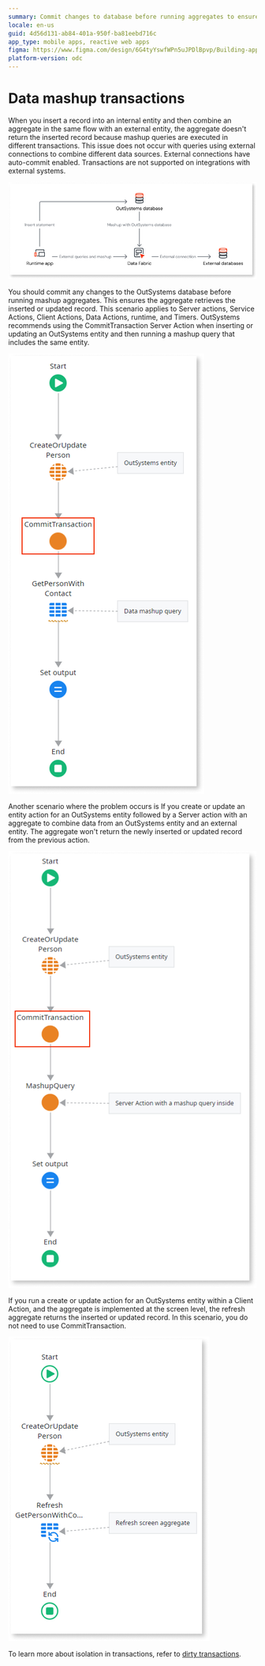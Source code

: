 ```yaml
---
summary: Commit changes to database before running aggregates to ensure the retrieval of newly inserted or updated records.
locale: en-us
guid: 4d56d131-ab84-401a-950f-ba81eebd716c
app_type: mobile apps, reactive web apps
figma: https://www.figma.com/design/6G4tyYswfWPn5uJPDlBpvp/Building-apps?m=auto&node-id=5493-10&t=RAac4dB4CBOEAXd8-1
platform-version: odc
---
```


# Data mashup transactions

When you insert a record into an internal entity and then combine an aggregate in the same flow with an external entity, the aggregate doesn't return the inserted record because mashup queries are executed in different transactions. This issue does not occur with queries using external connections to combine different data sources. External connections have auto-commit enabled. Transactions are not supported on integrations with external systems.

![Diagram showing the flow of transactions and mashup queries in OutSystems.](images/intro-transactions-mashup.png "Diagram of transactions and mashup queries")

You should commit any changes to the OutSystems database before running mashup aggregates. This ensures the aggregate retrieves the inserted or updated record. This scenario applies to Server actions, Service Actions, Client Actions, Data Actions, runtime, and Timers. OutSystems recommends using the CommitTransaction Server Action when inserting or updating an OutSystems entity and then running a mashup query that includes the same entity.

![Screenshot of ODC Studio displaying an aggregate combining data from different sources.](images/data-mash-aggregate-odcs.png "Screenshot of ODC Studio with aggregate")

Another scenario where the problem occurs is If you create or update an entity action for an OutSystems entity followed by a Server action with an aggregate to combine data from an OutSystems entity and an external entity. The aggregate won't return the newly inserted or updated record from the previous action.

![Screenshot of ODC Studio showing a server action with an aggregate combining data from an OutSystems entity and an external entity.](images/data-mash-transaction-odcs.png "Screenshot of ODC Studio with server action")

If you run a create or update action for an OutSystems entity within a Client Action, and the aggregate is implemented at the screen level, the refresh aggregate returns the inserted or updated record. In this scenario, you do not need to use CommitTransaction.

![Screenshot of ODC Studio showing a client action where the aggregate is implemented at the screen level, not requiring a commit transaction.](images/data-mash-no-commit-odcs.png "Screenshot of ODC Studio without the need to commit transaction")

To learn more about isolation in transactions, refer to [dirty transactions](../../../reference/isolation.md). 

